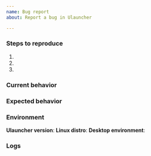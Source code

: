 ```yaml
---
name: Bug report
about: Report a bug in Ulauncher

---
```


<!--
  Hi there! Thank you for discovering and submitting an issue.

  Before you submit this, make sure that the issue doesn't already exist
  or if it is not closed.
  
  IF YOU ARE GETTING ISSUES INSTALLING EXTENSIONS, ENSURE YOU HAVE ALL
  THE DEPENDENCIES (SEE THE GITHUB PAGE FOR THE EXTENSION).

  Otherwise, please fill in the items below and submit a new issue.
-->

### Steps to reproduce
1.
2.
3.

### Current behavior


### Expected behavior


### Environment
**Ulauncher version**:
**Linux distro**:
**Desktop environment**:

### Logs
<!--
  To get the logs please do the following:
  * Close the app
  * Run "ulauncher -v" from the console
  * Copy output to https://gist.github.com/
  * Add a link to the gist here
-->
